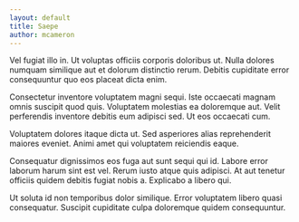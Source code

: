 ```yaml
---
layout: default
title: Saepe
author: mcameron
---
```


Vel fugiat illo in. Ut voluptas officiis corporis doloribus ut. Nulla dolores numquam similique aut et dolorum distinctio rerum. Debitis cupiditate error consequuntur quo eos placeat dicta enim.

Consectetur inventore voluptatem magni sequi. Iste occaecati magnam omnis suscipit quod quis. Voluptatem molestias ea doloremque aut. Velit perferendis inventore debitis eum adipisci sed. Ut eos occaecati cum.

Voluptatem dolores itaque dicta ut. Sed asperiores alias reprehenderit maiores eveniet. Animi amet qui voluptatem reiciendis eaque.

Consequatur dignissimos eos fuga aut sunt sequi qui id. Labore error laborum harum sint est vel. Rerum iusto atque quis adipisci. At aut tenetur officiis quidem debitis fugiat nobis a. Explicabo a libero qui.

Ut soluta id non temporibus dolor similique. Error voluptatem libero quasi consequatur. Suscipit cupiditate culpa doloremque quidem consequuntur.
